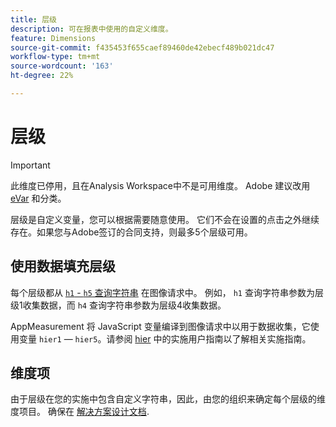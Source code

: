 ```yaml
---
title: 层级
description: 可在报表中使用的自定义维度。
feature: Dimensions
source-git-commit: f435453f655caef89460de42ebecf489b021dc47
workflow-type: tm+mt
source-wordcount: '163'
ht-degree: 22%

---
```


# 层级

>[!IMPORTANT]
>
>此维度已停用，且在Analysis Workspace中不是可用维度。 Adobe 建议改用 [eVar](evar.md) 和分类。

层级是自定义变量，您可以根据需要随意使用。 它们不会在设置的点击之外继续存在。如果您与Adobe签订的合同支持，则最多5个层级可用。

## 使用数据填充层级

每个层级都从 [`h1` - `h5` 查询字符串](/help/implement/validate/query-parameters.md) 在图像请求中。 例如， `h1` 查询字符串参数为层级1收集数据，而 `h4` 查询字符串参数为层级4收集数据。

AppMeasurement 将 JavaScript 变量编译到图像请求中以用于数据收集，它使用变量 `hier1` — `hier5`。请参阅 [hier](/help/implement/vars/page-vars/hier.md) 中的实施用户指南以了解相关实施指南。

## 维度项

由于层级在您的实施中包含自定义字符串，因此，由您的组织来确定每个层级的维度项目。 确保在 [解决方案设计文档](/help/implement/prepare/solution-design.md).
